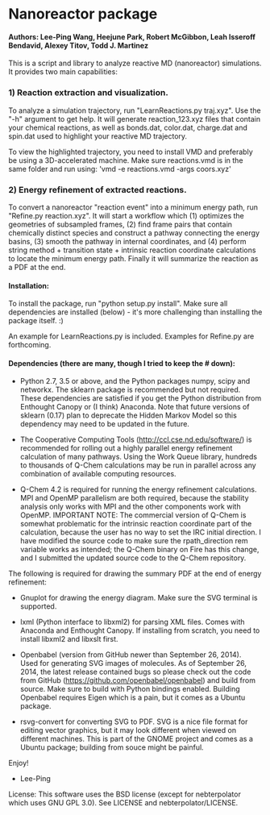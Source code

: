 # Nanoreactor package
#### Authors: Lee-Ping Wang, Heejune Park, Robert McGibbon, Leah Isseroff Bendavid, Alexey Titov, Todd J. Martinez

This is a script and library to analyze reactive MD (nanoreactor)
simulations.  It provides two main capabilities:

### 1) Reaction extraction and visualization.  

To analyze a simulation trajectory, run "LearnReactions.py traj.xyz".
Use the "-h" argument to get help.  It will generate reaction_123.xyz
files that contain your chemical reactions, as well as bonds.dat,
color.dat, charge.dat and spin.dat used to highlight your reactive MD
trajectory.

To view the highlighted trajectory, you need to install VMD and
preferably be using a 3D-accelerated machine.  Make sure reactions.vmd
is in the same folder and run using: 'vmd -e reactions.vmd -args
coors.xyz'

### 2) Energy refinement of extracted reactions.

To convert a nanoreactor "reaction event" into a minimum energy path,
run "Refine.py reaction.xyz".  It will start a workflow which (1)
optimizes the geometries of subsampled frames, (2) find frame pairs
that contain chemically distinct species and construct a pathway
connecting the energy basins, (3) smooth the pathway in internal
coordinates, and (4) perform string method + transition state + 
intrinsic reaction coordinate calculations to locate the minimum
energy path. Finally it will summarize the reaction as a PDF at
the end.

#### Installation:

To install the package, run "python setup.py install".  Make sure all
dependencies are installed (below) - it's more challenging than
installing the package itself. :)

An example for LearnReactions.py is included.  Examples for Refine.py
are forthcoming.

#### Dependencies (there are many, though I tried to keep the # down): 

- Python 2.7, 3.5 or above, and the Python packages numpy, scipy and networkx.  The
sklearn package is recommended but not required.  These dependencies
are satisfied if you get the Python distribution from Enthought Canopy
or (I think) Anaconda.  Note that future versions of sklearn (0.17) 
plan to deprecate the Hidden Markov Model so this dependency may need
to be updated in the future.

- The Cooperative Computing Tools (http://ccl.cse.nd.edu/software/) is
recommended for rolling out a highly parallel energy refinement
calculation of many pathways.  Using the Work Queue library, hundreds
to thousands of Q-Chem calculations may be run in parallel across any
combination of available computing resources.

- Q-Chem 4.2 is required for running the energy refinement calculations.
MPI and OpenMP parallelism are both required, because the stability
analysis only works with MPI and the other components work with OpenMP.
IMPORTANT NOTE: The commercial version of Q-Chem is somewhat problematic
for the intrinsic reaction coordinate part of the calculation, because
the user has no way to set the IRC initial direction.  I have modified
the source code to make sure the rpath_direction rem variable works as
intended; the Q-Chem binary on Fire has this change, and I submitted
the updated source code to the Q-Chem repository.

The following is required for drawing the summary PDF at the end of 
energy refinement:

- Gnuplot for drawing the energy diagram.  Make sure the SVG terminal is supported.

- lxml (Python interface to libxml2) for parsing XML files. Comes with
Anaconda and Enthought Canopy. If installing from scratch, you need to
install libxml2 and libxslt first.

- Openbabel (version from GitHub newer than September 26, 2014).  
Used for generating SVG images of molecules.  As of September 26, 2014, 
the latest release contained bugs so please check out the code from GitHub 
(https://github.com/openbabel/openbabel) and build from source.  Make sure
to build with Python bindings enabled.  Building Openbabel requires Eigen
which is a pain, but it comes as a Ubuntu package.

- rsvg-convert for converting SVG to PDF.  SVG is a nice file format
for editing vector graphics, but it may look different when viewed
on different machines.  This is part of the GNOME project and comes
as a Ubuntu package; building from souce might be painful.

Enjoy!

- Lee-Ping

License: This software uses the BSD license (except for nebterpolator
which uses GNU GPL 3.0).  See LICENSE and nebterpolator/LICENSE.
